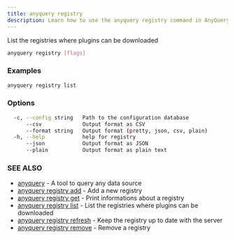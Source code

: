 ```yaml
---
title: anyquery registry
description: Learn how to use the anyquery registry command in AnyQuery.
---
```


List the registries where plugins can be downloaded

```bash
anyquery registry [flags]
```

### Examples

```bash
anyquery registry list
```

### Options

```bash
  -c, --config string   Path to the configuration database
      --csv             Output format as CSV
      --format string   Output format (pretty, json, csv, plain)
  -h, --help            help for registry
      --json            Output format as JSON
      --plain           Output format as plain text
```

### SEE ALSO

* [anyquery](../anyquery)	 - A tool to query any data source
* [anyquery registry add](../anyquery_registry_add)	 - Add a new registry
* [anyquery registry get](../anyquery_registry_get)	 - Print informations about a registry
* [anyquery registry list](../anyquery_registry_list)	 - List the registries where plugins can be downloaded
* [anyquery registry refresh](../anyquery_registry_refresh)	 - Keep the registry up to date with the server
* [anyquery registry remove](../anyquery_registry_remove)	 - Remove a registry
